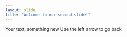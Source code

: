 ```yaml
---
layout: slide
title: "Welcome to our second slide!"
---
```

Your text, something new
Use the left arrow to go back
